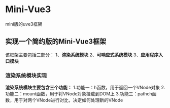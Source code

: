 # Mini-Vue3
mini版的uve3框架

## 实现一个简约版的Mini-Vue3框架
该框架主要包括三部分：
1、**渲染系统模块**
2、**可响应式系统模块**
3、**应用程序入口模块**

### 渲染系统模块实现
**渲染系统模块主要包含三个功能：**
1.功能一：h函数，用于返回一个VNode对象
2.功能二：mount函数，用于将VNode对象挂载到DOM上
3.功能三：pathch函数，用于对两个VNode进行对比，决定如何处理新的VNode
